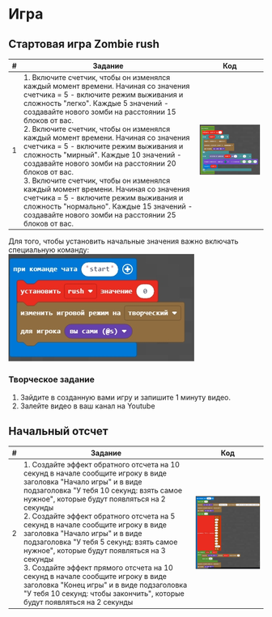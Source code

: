 # Игра
## Стартовая игра Zombie rush
|#|Задание|Код|
|---|---|---|
|1|1. Включите счетчик, чтобы он изменялся каждый момент времени. Начиная со значения счетчика = 5 - включите режим выживания и сложность "легко". Каждые 5 значений - создавайте нового зомби на расстоянии 15 блоков от вас. <br> 2. Включите счетчик, чтобы он изменялся каждый момент времени. Начиная со значения счетчика = 5 - включите режим выживания и сложность "мирный". Каждые 10 значений - создавайте нового зомби на расстоянии 20 блоков от вас.<br> 3. Включите счетчик, чтобы он изменялся каждый момент времени. Начиная со значения счетчика = 5 - включите режим выживания и сложность "нормально". Каждые 15 значений - создавайте нового зомби на расстоянии 25 блоков от вас.|<img src = "img/game01.jpg">|

Для того, чтобы установить начальные значения важно включать специальную команду:  
<img src = "img/game02.jpg">

### Творческое задание
1. Зайдите в созданную вами игру и запишите 1 минуту видео.
2. Залейте видео в ваш канал на Youtube

## Начальный отсчет
|#|Задание|Код|
|---|---|---|
|2|1. Создайте эффект обратного отсчета на 10 секунд в начале сообщите игроку в виде заголовка "Начало игры" и в виде подзаголовка "У тебя 10 секунд: взять самое нужное", которые будут появляться на 2 секунды <br> 2. Создайте эффект обратного отсчета на 5 секунд в начале сообщите игроку в виде заголовка "Начало игры" и в виде подзаголовка "У тебя 5 секунд: взять самое нужное", которые будут появляться на 3 секунды <br> 3. Создайте эффект прямого отсчета на 10 секунд в начале сообщите игроку в виде заголовка "Конец игры" и в виде подзаголовка "У тебя 10 секунд: чтобы закончить", которые будут появляться на 2 секунды|<img src = "img/game03.jpg">|